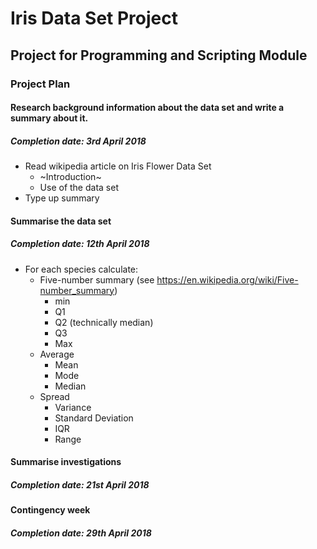 # Iris Data Set Project


## Project for Programming and Scripting Module


### Project Plan
#### Research background information about the data set and write a summary about it.
##### Completion date: 3rd April 2018
* Read wikipedia article on Iris Flower Data Set
    * ~Introduction~
    * Use of the data set
* Type up summary
#### Summarise the data set
##### Completion date: 12th April 2018
* For each species calculate:
   * Five-number summary (see https://en.wikipedia.org/wiki/Five-number_summary)
      * min
      * Q1
      * Q2 (technically median)
      * Q3
      * Max
   * Average
      * Mean
      * Mode
      * Median
   * Spread
      * Variance
      * Standard Deviation
      * IQR
      * Range

#### Summarise investigations
##### Completion date: 21st April 2018


#### Contingency week
##### Completion date: 29th April 2018

